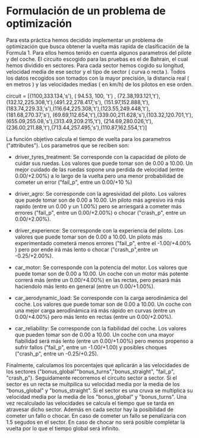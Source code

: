 # Formulación de un problema de optimización

Para esta práctica hemos decidido implementar un problema de optimización que busca obtener la vuelta más rapida de clasificación de la Formula 1. Para ellos hemos tenido en cuenta algunos parametros del pilote y del coche.
El circuito escogido para las pruebas es el de Bahrain, el cual hemos dividido en sectores. Para cada sector hemos cogido su longitud, velocidad media de ese sector y el tipo de sector ( curva o recta ). Todos los datos recogidos son tomados con la mayor precisión, la distancia real ( en metros ) y las velocidades medias ( en km/h) de los pilotos en ese orden.

circuit =  [(1100,333.134,'s'), ( 94.53, 100, 't') , (72.38,193.121,'t'), (132.12,225.308,'t'),(491.22,278.417,'s'),
            (151.97,152.888,'t'),(183.74,229.33,'s'),(116.64,225.308,'t'),(123.55,249.448,'t'),(181.68,270.37,'s'),
            (69.69,112.654,'t'),(339.00,211.628,'s'),(103.32,120.701,'t'),(655.09,255.08,'s'),(313.49,209.215,'t'),
            (214.69,280.026,'t'),(236.00,211.88,'t'),(713.44,257.495,'s'),(110.87,162.554,'t')]
         
La función objetivo calcula el tiempo de vuelta para los parametros ("attributes"). Los parametros que se reciben son:

- driver_tyres_treatment: Se corresponde con la capacidad de piloto de cuidar sus ruedas. Los valores que puede tomar son de 0.00 a 10.00. Un mejor cuidado de las ruedas sopone una perdida de velocidad (entre 0.00/+2.00%) a lo largo de la vuelta pero una menor probabilidad de cometer un error ("fail_p", entre un 0.00/+10 %)

- driver_agro: Se corresponde con la agresividad del piloto. Los valores que puede tomar son de 0.00 a 10.00. Un piloto más agresivo irá más rapido (entre un 0.00 y un 1.00%) pero se arriesgará a cometer más errores ("fail_p", entre un 0.00/+2.00%) o chocar ("crash_p", entre un 0.00/+2.00%).

- driver_experience: Se corresponde con la experiencia del piloto. Los valores que puede tomar son de 0.00 a 10.00. Un piloto más experimentado cometerá menos errores ("fail_p", entre el -1.00/+4.00% ) pero por ende irá más lento  o chocar ("crash_p",entre un -0.25/+2.00%).

- car_motor: Se corresponde con la potencia del motor. Los valores que puede tomar son de 0.00 a 10.00. Un coche con un motor más potente correrá más (entre un 0.00/+4.00%) en las rectas, pero pesará más haciendolo más lento en general (entre un 0.00/+1.00%).

- car_aerodynamic_load: Se corresponde con la carga aerodinámica del coche. Los valores que puede tomar son de 0.00 a 10.00. Un coche con una mejor carga aerodinámica irá más rápido en curvas (entre un 0.00/+4.00%) pero más lento en rectas (entre un 0.00/+2.00%).

- car_reliability: Se corresponde con la fiabilidad del coche. Los valores que pueden tomar son de 0.00 a 10.00. Un coche con una mayor fiabilidad será más lento (entre un 0.00/+1.00%) pero menos propenso a sufrir fallos ("fail_p", entre un -1.00/+1.00) y posibles choques ("crash_p", entre un -0.25/+0.25).


Finalmente, calculamos los porcentajes que aplicarán a las velocidades de los sectores ("bonus_global""bonus_turns","bonus_straight", "fail_p", "crash_p"). Seguidamente recorremos el circuito sector a sector. Si el sector es un recta se multpilica su velocidad media por la media de los "bonus_global" y "bonus_straight". Si el sector es una cruva se multiplica su velocidad media por la media de los "bonus_global" y "bonus_turns". Una vez recalculado las velocidades se calcula el tiempo que se tarda en atravesar dicho sector. Además en cada sector hay la posibilidad de cometer un fallo o chocar. En caso de cometer un fallo se penalizaria con 1.5 segudos en el sector. En caso de chocar no será posible completar la vuelta por lo que el tiempo global será infinito.
